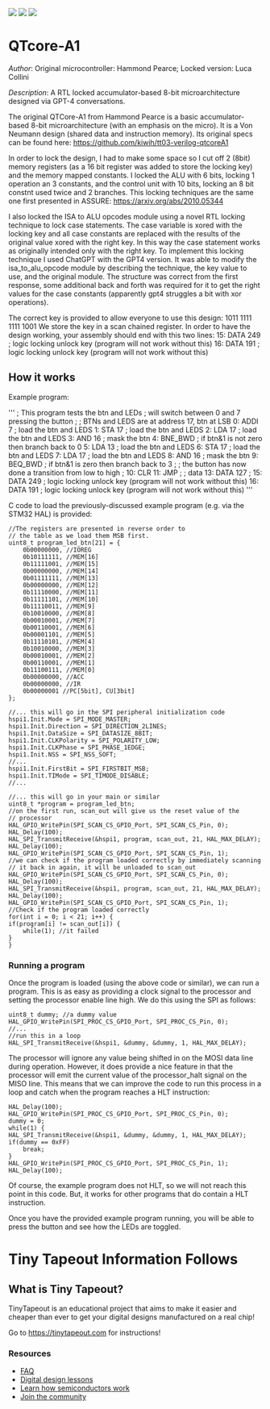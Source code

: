 ![](../../workflows/gds/badge.svg) ![](../../workflows/docs/badge.svg) ![](../../workflows/test/badge.svg)

# QTcore-A1

*Author*: Original microcontroller: Hammond Pearce; Locked version: Luca Collini

*Description*: A RTL locked accumulator-based 8-bit microarchitecture designed via GPT-4 conversations.

The original QTCore-A1 from Hammond Pearce is a basic accumulator-based 8-bit microarchitecture (with an emphasis on the micro). It is a Von Neumann design (shared data and instruction memory).
Its original specs can be found here: https://github.com/kiwih/tt03-verilog-qtcoreA1

In order to lock the design, I had to make some space so I cut off 2 (8bit) memory registers (as a 16 bit register was added to store the locking key) and the memory mapped constants.
I locked the ALU with 6 bits, locking 1 operation an 3 constants, and the control unit with 10 bits, locking an 8 bit constnt used twice and 2 branches. This locking techniques are the same one first presented in ASSURE: https://arxiv.org/abs/2010.05344

I also locked the ISA to ALU opcodes module using a novel RTL locking technique to lock case statements. 
The case variable is xored with the locking key and all case constants are replaced with the results of the original value xored with the right key.
In this way the case statement works as originally intended only with the right key. 
To implement this locking technique I used ChatGPT with the GPT4 version. It was able to modify the isa_to_alu_opcode module
by describing the technique, the key value to use, and the original module. The structure was correct from the first response, some additional
back and forth was required for it to get the right values for the case constants (apparently gpt4 struggles a bit with xor operations).

The correct key is provided to allow everyone to use this design: 1011 1111 1111 1001
We store the key in a scan chained register. In order to have the design working, your assembly should end with this two lines:
15: DATA 249    ; logic locking unlock key (program will not work without this)
16: DATA 191    ; logic locking unlock key (program will not work without this)


## How it works
Example program:

'''
; This program tests the btn and LEDs
; will switch between 0 and 7 pressing the button
;
; BTNs and LEDS are at address 17, btn at LSB
0: ADDI 7 ; load the btn and LEDS
1: STA 17 ; load the btn and LEDS
2: LDA 17 ; load the btn and LEDS
3: AND 16 ; mask the btn
4: BNE_BWD ; if btn&1 is not zero then branch back to 0
5: LDA 13 ; load the btn and LEDS
6: STA 17 ; load the btn and LEDS
7: LDA 17 ; load the btn and LEDS
8: AND 16 ; mask the btn
9: BEQ_BWD ; if btn&1 is zero then branch back to 3
;
; the button has now done a transition from low to high
;
10: CLR
11: JMP
;
; data
13: DATA 127 ;
15: DATA 249    ; logic locking unlock key (program will not work without this)
16: DATA 191    ; logic locking unlock key (program will not work without this)
'''


C code to load the previously-discussed example program (e.g. via the STM32 HAL) is provided:
```
//The registers are presented in reverse order to 
// the table as we load them MSB first.
uint8_t program_led_btn[21] = {
    0b00000000, //IOREG
    0b10111111, //MEM[16]
    0b11111001, //MEM[15]
    0b00000000, //MEM[14]
    0b01111111, //MEM[13]
    0b00000000, //MEM[12]
    0b11110000, //MEM[11]
    0b11111101, //MEM[10]
    0b11110011, //MEM[9]
    0b10010000, //MEM[8]
    0b00010001, //MEM[7]
    0b00110001, //MEM[6]
    0b00001101, //MEM[5]
    0b11110101, //MEM[4]
    0b10010000, //MEM[3]
    0b00010001, //MEM[2]
    0b00110001, //MEM[1]
    0b11100111, //MEM[0]
    0b00000000, //ACC
    0b00000000, //IR
    0b00000001 //PC[5bit], CU[3bit]
};

//... this will go in the SPI peripheral initialization code
hspi1.Init.Mode = SPI_MODE_MASTER;
hspi1.Init.Direction = SPI_DIRECTION_2LINES;
hspi1.Init.DataSize = SPI_DATASIZE_8BIT;
hspi1.Init.CLKPolarity = SPI_POLARITY_LOW;
hspi1.Init.CLKPhase = SPI_PHASE_1EDGE;
hspi1.Init.NSS = SPI_NSS_SOFT;
//...
hspi1.Init.FirstBit = SPI_FIRSTBIT_MSB;
hspi1.Init.TIMode = SPI_TIMODE_DISABLE;
//...

//... this will go in your main or similar
uint8_t *program = program_led_btn;
//on the first run, scan_out will give us the reset value of the 
// processor
HAL_GPIO_WritePin(SPI_SCAN_CS_GPIO_Port, SPI_SCAN_CS_Pin, 0);
HAL_Delay(100);
HAL_SPI_TransmitReceive(&hspi1, program, scan_out, 21, HAL_MAX_DELAY);
HAL_Delay(100);
HAL_GPIO_WritePin(SPI_SCAN_CS_GPIO_Port, SPI_SCAN_CS_Pin, 1);
//we can check if the program loaded correctly by immediately scanning 
// it back in again, it will be unloaded to scan_out
HAL_GPIO_WritePin(SPI_SCAN_CS_GPIO_Port, SPI_SCAN_CS_Pin, 0);
HAL_Delay(100);
HAL_SPI_TransmitReceive(&hspi1, program, scan_out, 21, HAL_MAX_DELAY);
HAL_Delay(100);
HAL_GPIO_WritePin(SPI_SCAN_CS_GPIO_Port, SPI_SCAN_CS_Pin, 1);
//Check if the program loaded correctly
for(int i = 0; i < 21; i++) {
if(program[i] != scan_out[i]) {
    while(1); //it failed
}
}
```

### Running a program

Once the program is loaded (using the above code or similar), we can run a program.
This is as easy as providing a clock signal to the processor and setting the processor enable line high.
We do this using the SPI as follows:
```
uint8_t dummy; //a dummy value
HAL_GPIO_WritePin(SPI_PROC_CS_GPIO_Port, SPI_PROC_CS_Pin, 0);
//...
//run this in a loop
HAL_SPI_TransmitReceive(&hspi1, &dummy, &dummy, 1, HAL_MAX_DELAY);
```

The processor will ignore any value being shifted in on the MOSI data line during operation.
However, it does provide a nice feature in that the processor will emit the current value of the processor_halt signal on the MISO line.
This means that we can improve the code to run this process in a loop and catch when the program reaches a HLT instruction:
```
HAL_Delay(100);
HAL_GPIO_WritePin(SPI_PROC_CS_GPIO_Port, SPI_PROC_CS_Pin, 0);
dummy = 0;
while(1) {
HAL_SPI_TransmitReceive(&hspi1, &dummy, &dummy, 1, HAL_MAX_DELAY);
if(dummy == 0xFF)
    break;
}
HAL_GPIO_WritePin(SPI_PROC_CS_GPIO_Port, SPI_PROC_CS_Pin, 1);
HAL_Delay(100);
```
Of course, the example program does not HLT, so we will not reach this point in this code. But, it works for other programs that do contain a HLT instruction.

Once you have the provided example program running, you will be able to press the button and see how the LEDs are toggled.

# Tiny Tapeout Information Follows

## What is Tiny Tapeout?

TinyTapeout is an educational project that aims to make it easier and cheaper than ever to get your digital designs manufactured on a real chip!

Go to https://tinytapeout.com for instructions!

### Resources

* [FAQ](https://tinytapeout.com/faq/)
* [Digital design lessons](https://tinytapeout.com/digital_design/)
* [Learn how semiconductors work](https://tinytapeout.com/siliwiz/)
* [Join the community](https://discord.gg/rPK2nSjxy8)
